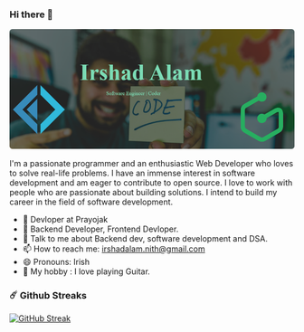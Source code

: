### Hi there 👋

![image](https://github.com/irshad-alam-irish/irshad-alam-irish/blob/main/CoverImage.png)

I'm a passionate programmer and an enthusiastic Web Developer who loves to solve real-life problems. I have an immense interest in software development and am eager to contribute to open source. I love to work with people who are passionate about building solutions. I intend to build my career in the field of software development.

- 🔭 Devloper at Prayojak
- 🌱 Backend Developer, Frontend Devloper.
- 🤝 Talk to me about Backend dev, software development and DSA.
- 📫 How to reach me: irshadalam.nith@gmail.com
- 😄 Pronouns: Irish
- 🎨 My hobby : I love playing Guitar.

 ### ☄️ Github Streaks
[![GitHub Streak](https://streak-stats.demolab.com/?user=irshad-alam-irish)](https://git.io/streak-stats)
<!--
**irshad-alam-irish/irshad-alam-irish** is a ✨ _special_ ✨ repository because its `README.md` (this file) appears on your GitHub profile.
![image]()
https://github.com/irshad-alam-irish/irshad-alam-irish/assets/112090447/cdc14abd-3d85-40d5-ba11-a2bb6caeff6c

Here are some ideas to get you started:

- 🔭 I’m currently working on ...
- 🌱 I’m currently learning ...
- 👯 I’m looking to collaborate on ...
- 🤔 I’m looking for help with ...
- 💬 Ask me about ...
- 📫 How to reach me: ...
- 😄 Pronouns: ...
- ⚡ Fun fact: ...
-->

